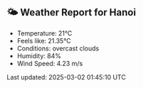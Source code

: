 <!-- WEATHER-START -->
## 🌤 Weather Report for Hanoi

- Temperature: 21°C
- Feels like: 21.35°C
- Conditions: overcast clouds
- Humidity: 84%
- Wind Speed: 4.23 m/s

Last updated: 2025-03-02 01:45:10 UTC
<!-- WEATHER-END -->
